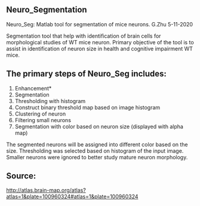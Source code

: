 ## Neuro_Segmentation
Neuro_Seg: Matlab tool for segmentation of mice neurons. 
G.Zhu
5-11-2020

Segmentation tool that help with identification of brain cells for morphological studies of WT mice neuron. Primary objective of the tool is to assist in identification of neuron size in health and cognitive impairment WT mice.

## The primary steps of Neuro_Seg includes: 
1) Enhancement*
2) Segmentation
3) Thresholding with histogram
4) Construct binary threshold map based on image histogram
5) Clustering of neuron
6) Filtering small neurons
7) Segmentation with color based on neuron size (displayed with alpha map)

The segmented neurons will be assigned into different color based on the size. Thresholding was selected based on histogram of the input image. Smaller neurons were ignored to better study mature neuron morphology.

## Source: 
http://atlas.brain-map.org/atlas?atlas=1&plate=100960324#atlas=1&plate=100960324


